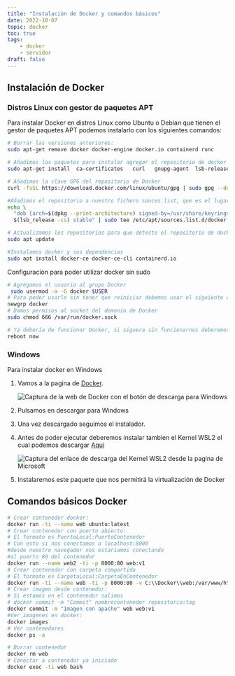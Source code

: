 ```yaml
---
title: "Instalación de Docker y comandos básicos"
date: 2022-10-07
topic: docker
toc: true
tags:
    - docker
    - servidor
draft: false
---
```

## Instalación de Docker

### Distros Linux con gestor de paquetes APT

Para instalar Docker en distros Linux como Ubuntu o Debian que tienen el gestor de paquetes APT podemos instalarlo con los siguientes comandos:

```sh
# Borrar las versiones anteriores:
sudo apt-get remove docker docker-engine docker.io containerd runc

# Añadimos los paquetes para instalar agregar el repositorio de docker
sudo apt-get install  ca-certificates   curl   gnupg-agent  lsb-release

# Añadimos la clave GPG del repositorio de Docker
curl -fsSL https://download.docker.com/linux/ubuntu/gpg | sudo gpg --dearmor -o /usr/share/keyrings/docker-archive-keyring.gpg

#Añadimos el repositorio a nuestro fichero souces.list, que es el lugar desde donde APT hace las consultas a los repositorios para descargar los programas
echo \
  "deb [arch=$(dpkg --print-architecture) signed-by=/usr/share/keyrings/docker-archive-keyring.gpg] https://download.docker.com/linux/ubuntu \
  $(lsb_release -cs) stable" | sudo tee /etc/apt/sources.list.d/docker.list > /dev/null

# Actualizamos los repositorios para que detecte el repositorio de docker
sudo apt update

#Instalamos docker y sus dependencias
sudo apt install docker-ce docker-ce-cli containerd.io
```

Configuración para poder utilizar docker sin sudo

```sh
# Agregamos el usuario al grupo Docker
 sudo usermod -a -G docker $USER
# Para poder usarlo sin tener que reiniciar debemos usar el siguiente comando para "loguearnos" en el grupo en la sesion actual
newgrp docker
# Damos permisos al socket del demonio de Docker
sudo chmod 666 /var/run/docker.sock

# Ya debería de funcionar Docker, si siguera sin funcionarnos deberemos reiniciar el sistema
reboot now
```

### Windows

Para instalar docker en Windows

1. Vamos a la pagina de [Docker](https://docker.com).

   ![Captura de la web de Docker con el botón de descarga para Windows](https://i.imgur.com/gw33a0D.png)
2. Pulsamos en descargar para Windows
3. Una vez descargado seguimos el instalador.
4. Antes de poder ejecutar deberemos instalar tambien el Kernel WSL2 el cual podemos descargar [Aquí](https://aka.ms/wsl2kernel)

    ![Captura del enlace de descarga del Kernel WSL2 desde la pagina de Microsoft](https://i.imgur.com/ntfA7G7.png)

5. Instalaremos este paquete que nos permitirá la virtualización de Docker

## Comandos básicos Docker

```sh
# Crear contenedor docker:
docker run -ti --name web ubuntu:latest
# Crear contenedor con puerto abierto:
# El formato es PuertoLocal:PuertoContenedor
# Con esto si nos conectamos a localhost:8000 
#desde nuestro navegador nos estariamos conectando
#al puerto 80 del contenedor
docker run --name web2 -ti -p 8000:80 web:v1
# Crear contenedor con carpeta compartida
# El formato es CarpetaLocal:CarpetaEnContenedor
docker run -ti --name web -ti -p 8000:80 -v C:\\Docker\\web:/var/www/html web:v1
# Crear imagen desde contenedor:
# Si estamos en el contenedor salimos
# docker commit -m "Commit" nombrecontenedor repositorio:tag
docker commit -m "Imagen con apache" web web:v1 
#Ver imagenes en docker:
docker images
# Ver contenedores
docker ps -a

# Borrar contenedor
docker rm web
# Conectar a contenedor ya iniciado
docker exec -ti web bash


```
